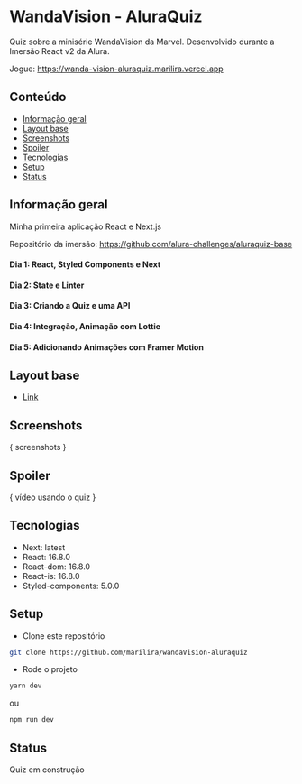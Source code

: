 # WandaVision - AluraQuiz

Quiz sobre a minisérie WandaVision da Marvel. Desenvolvido durante a Imersão React v2 da Alura.

Jogue: https://wanda-vision-aluraquiz.marilira.vercel.app

## Conteúdo
* [Informação geral](#informação-geral)
* [Layout base](#layout-base)
* [Screenshots](#screenshots)
* [Spoiler](#spoiler)
* [Tecnologias](#tecnologias)
* [Setup](#setup)
* [Status](#status)

## Informação geral

Minha primeira aplicação React e Next.js

Repositório da imersão: https://github.com/alura-challenges/aluraquiz-base

#### Dia 1: React, Styled Components e Next
#### Dia 2: State e Linter
#### Dia 3: Criando a Quiz e uma API
#### Dia 4: Integração, Animação com Lottie
#### Dia 5: Adicionando Animações com Framer Motion

## Layout base
- [Link](https://www.figma.com/file/cg1MIzSRRss8ggpypQbmdD/AluraQuiz?node-id=0%3A1)

## Screenshots
{ screenshots }

## Spoiler
{ vídeo usando o quiz }

## Tecnologias 

* Next: latest
* React: 16.8.0
* React-dom: 16.8.0
* React-is: 16.8.0
* Styled-components: 5.0.0

## Setup

- Clone este repositório
```bash
git clone https://github.com/marilira/wandaVision-aluraquiz
```
- Rode o projeto
```bash
yarn dev
```
ou
```bash
npm run dev
```
## Status
Quiz em construção
